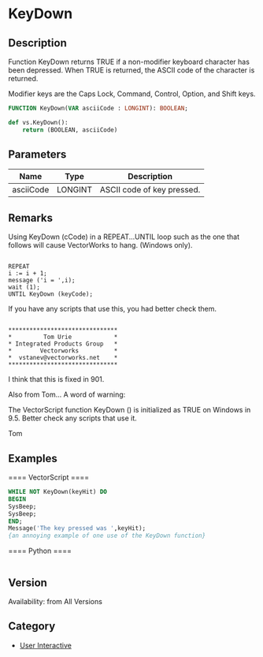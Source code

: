 # KeyDown

## Description
Function KeyDown returns TRUE if a non-modifier keyboard character has been depressed. When TRUE is returned, the ASCII code of the character is returned.

Modifier keys are the Caps Lock, Command, Control, Option, and Shift keys.

```pascal
FUNCTION KeyDown(VAR asciiCode : LONGINT): BOOLEAN;
```

```python
def vs.KeyDown():
    return (BOOLEAN, asciiCode)
```

## Parameters
|Name|Type|Description|
|---|---|---|
|asciiCode|LONGINT|ASCII code of key pressed.|

## Remarks
Using KeyDown (cCode) in a REPEAT...UNTIL loop such as the one that follows
will cause VectorWorks to hang. (Windows only).

<code lang="pas">
REPEAT
i := i + 1;
message ('i = ',i);
wait (1);
UNTIL KeyDown (keyCode);
</code>

If you have any scripts that use this, you had better check them.

<code lang="pas">
*******************************
*         Tom Urie            *
* Integrated Products Group   *
*        Vectorworks          *
*  vstanev@vectorworks.net    *
*******************************
</code>


I think that this is fixed in 901.



Also from Tom...
A word of warning:

The VectorScript function KeyDown () is initialized as TRUE on Windows in
9.5. Better check any scripts that use it.

Tom

## Examples
==== VectorScript ====
```pascal
WHILE NOT KeyDown(keyHit) DO
BEGIN
SysBeep;
SysBeep;
END;
Message('The key pressed was ',keyHit);
{an annoying example of one use of the KeyDown function}
```
==== Python ====
```python

```

## Version
Availability: from All Versions

## Category
* [User Interactive](../Categories/User%20Interactive.md)
